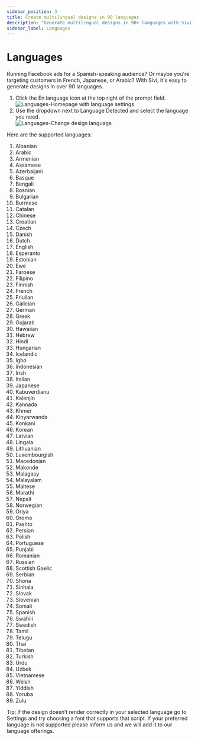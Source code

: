 ```yaml
---
sidebar_position: 3
title: Create multilingual designs in 90 languages
description: "Generate multilingual designs in 90+ languages with Sivi. Perfect for global and local marketing campaigns."
sidebar_label: Languages
---
```


# Languages

Running Facebook ads for a Spanish-speaking audience? Or maybe you're targeting customers in French, Japanese, or Arabic? With Sivi, it's easy to generate designs in over 90 languages.

<ol>
  <li>Click the En language icon at the top right of the prompt field.</li>
  <img src="/img/generate-your-first-design/languages/1_languages_homepage-with-language-settings.png" alt="Languages-Homepage with language settings" />
  <li>Use the dropdown next to Language Detected and select the language you need.</li>
  <img src="/img/generate-your-first-design/languages/2_languages_change-design-language.png" alt="Languages-Change design language" />
</ol>

Here are the supported languages:

1. Albanian
2. Arabic
3. Armenian
4. Assamese
5. Azerbaijani
6. Basque
7. Bengali
8. Bosnian
9. Bulgarian
10. Burmese
11. Catalan
12. Chinese
13. Croatian
14. Czech
15. Danish
16. Dutch
17. English
18. Esperanto
19. Estonian
20. Ewe
21. Faroese
22. Filipino
23. Finnish
24. French
25. Friulian
26. Galician
27. German
28. Greek
29. Gujarati
30. Hawaiian
31. Hebrew
32. Hindi
33. Hungarian
34. Icelandic
35. Igbo
36. Indonesian
37. Irish
38. Italian
39. Japanese
40. Kabuverdianu
41. Kalenjin
42. Kannada
43. Khmer
44. Kinyarwanda
45. Konkani
46. Korean
47. Latvian
48. Lingala
49. Lithuanian
50. Luxembourgish
51. Macedonian
52. Makonde
53. Malagasy
54. Malayalam
55. Maltese
56. Marathi
57. Nepali
58. Norwegian
59. Oriya
60. Oromo
61. Pashto
62. Persian
63. Polish
64. Portuguese
65. Punjabi
66. Romanian
67. Russian
68. Scottish Gaelic
69. Serbian
70. Shona
71. Sinhala
72. Slovak
73. Slovenian
74. Somali
75. Spanish
76. Swahili
77. Swedish
78. Tamil
79. Telugu
80. Thai
81. Tibetan
82. Turkish
83. Urdu
84. Uzbek
85. Vietnamese
86. Welsh
87. Yiddish
88. Yoruba
89. Zulu

Tip: If the design doesn’t render correctly in your selected language go to Settings and try choosing a font that supports that script. 
If your preferred language is not supported please inform us and we will add it to our language offerings.